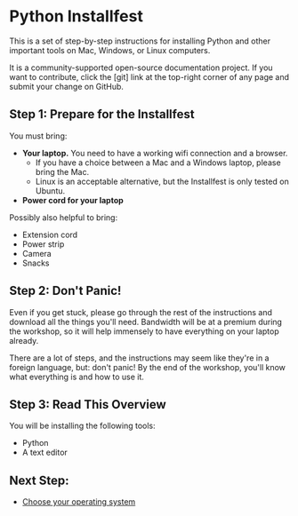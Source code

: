 # Python Installfest

This is a set of step-by-step instructions for installing Python and other important tools on Mac, Windows, or Linux computers.

It is a community-supported open-source documentation project. If you want to contribute, click the [git] link at the top-right corner of any page and submit your change on GitHub.

## Step 1: Prepare for the Installfest

You must bring:

* **Your laptop.** You need to have a working wifi connection and a browser.
  * If you have a choice between a Mac and a Windows laptop, please bring the Mac.
  * Linux is an acceptable alternative, but the Installfest is only tested on Ubuntu.
* **Power cord for your laptop**

Possibly also helpful to bring:

* Extension cord
* Power strip
* Camera
* Snacks

## Step 2: Don't Panic!

Even if you get stuck, please go through the rest of the instructions and download all the things you'll need. Bandwidth will be at a premium during the workshop, so it will help immensely to have everything on your laptop already.

There are a lot of steps, and the instructions may seem like they're in a foreign language, but: don't panic! By the end of the workshop, you'll know what everything is and how to use it.

## Step 3: Read This Overview

You will be installing the following tools:

* Python
* A text editor

## Next Step:

* [Choose your operating system](TODO)
